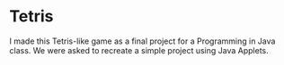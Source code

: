 # Tetris
I made this Tetris-like game as a final project for a Programming in Java class. We were asked to recreate a simple project using Java Applets.
